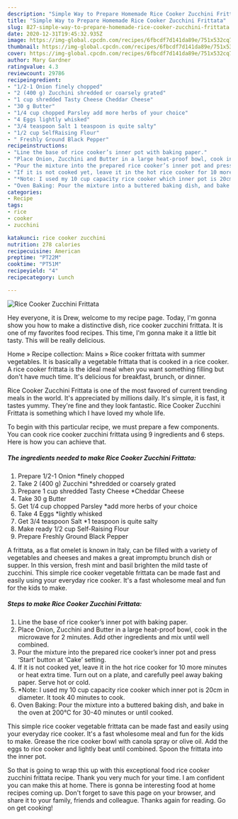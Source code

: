 ```yaml
---
description: "Simple Way to Prepare Homemade Rice Cooker Zucchini Frittata"
title: "Simple Way to Prepare Homemade Rice Cooker Zucchini Frittata"
slug: 827-simple-way-to-prepare-homemade-rice-cooker-zucchini-frittata
date: 2020-12-31T19:45:32.935Z
image: https://img-global.cpcdn.com/recipes/6fbcdf7d141da89e/751x532cq70/rice-cooker-zucchini-frittata-recipe-main-photo.jpg
thumbnail: https://img-global.cpcdn.com/recipes/6fbcdf7d141da89e/751x532cq70/rice-cooker-zucchini-frittata-recipe-main-photo.jpg
cover: https://img-global.cpcdn.com/recipes/6fbcdf7d141da89e/751x532cq70/rice-cooker-zucchini-frittata-recipe-main-photo.jpg
author: Mary Gardner
ratingvalue: 4.3
reviewcount: 29786
recipeingredient:
- "1/2-1 Onion finely chopped"
- "2 (400 g) Zucchini shredded or coarsely grated"
- "1 cup shredded Tasty Cheese Cheddar Cheese"
- "30 g Butter"
- "1/4 cup chopped Parsley add more herbs of your choice"
- "4 Eggs lightly whisked"
- "3/4 teaspoon Salt 1 teaspoon is quite salty"
- "1/2 cup SelfRaising Flour"
- " Freshly Ground Black Pepper"
recipeinstructions:
- "Line the base of rice cooker’s inner pot with baking paper."
- "Place Onion, Zucchini and Butter in a large heat-proof bowl, cook in the microwave for 2 minutes. Add other ingredients and mix until well combined."
- "Pour the mixture into the prepared rice cooker’s inner pot and press ‘Start’ button at ‘Cake’ setting."
- "If it is not cooked yet, leave it in the hot rice cooker for 10 more minutes or heat extra time. Turn out on a plate, and carefully peel away baking paper. Serve hot or cold."
- "*Note: I used my 10 cup capacity rice cooker which inner pot is 20cm in diameter. It took 40 minutes to cook."
- "Oven Baking: Pour the mixture into a buttered baking dish, and bake in the oven at 200℃ for 30-40 minutes or until cooked."
categories:
- Recipe
tags:
- rice
- cooker
- zucchini

katakunci: rice cooker zucchini 
nutrition: 278 calories
recipecuisine: American
preptime: "PT22M"
cooktime: "PT51M"
recipeyield: "4"
recipecategory: Lunch

---
```



![Rice Cooker Zucchini Frittata](https://img-global.cpcdn.com/recipes/6fbcdf7d141da89e/751x532cq70/rice-cooker-zucchini-frittata-recipe-main-photo.jpg)

Hey everyone, it is Drew, welcome to my recipe page. Today, I'm gonna show you how to make a distinctive dish, rice cooker zucchini frittata. It is one of my favorites food recipes. This time, I'm gonna make it a little bit tasty. This will be really delicious.

Home » Recipe collection: Mains » Rice cooker frittata with summer vegetables. It is basically a vegetable frittata that is cooked in a rice cooker. A rice cooker frittata is the ideal meal when you want something filling but don&#39;t have much time. It&#39;s delicious for breakfast, brunch, or dinner.

Rice Cooker Zucchini Frittata is one of the most favored of current trending meals in the world. It's appreciated by millions daily. It's simple, it is fast, it tastes yummy. They're fine and they look fantastic. Rice Cooker Zucchini Frittata is something which I have loved my whole life.


To begin with this particular recipe, we must prepare a few components. You can cook rice cooker zucchini frittata using 9 ingredients and 6 steps. Here is how you can achieve that.

<!--inarticleads1-->

##### The ingredients needed to make Rice Cooker Zucchini Frittata:

1. Prepare 1/2-1 Onion *finely chopped
1. Take 2 (400 g) Zucchini *shredded or coarsely grated
1. Prepare 1 cup shredded Tasty Cheese *Cheddar Cheese
1. Take 30 g Butter
1. Get 1/4 cup chopped Parsley *add more herbs of your choice
1. Take 4 Eggs *lightly whisked
1. Get 3/4 teaspoon Salt *1 teaspoon is quite salty
1. Make ready 1/2 cup Self-Raising Flour
1. Prepare  Freshly Ground Black Pepper


A frittata, as a flat omelet is known in Italy, can be filled with a variety of vegetables and cheeses and makes a great impromptu brunch dish or supper. In this version, fresh mint and basil brighten the mild taste of zucchini. This simple rice cooker vegetable frittata can be made fast and easily using your everyday rice cooker. It&#39;s a fast wholesome meal and fun for the kids to make. 

<!--inarticleads2-->

##### Steps to make Rice Cooker Zucchini Frittata:

1. Line the base of rice cooker’s inner pot with baking paper.
1. Place Onion, Zucchini and Butter in a large heat-proof bowl, cook in the microwave for 2 minutes. Add other ingredients and mix until well combined.
1. Pour the mixture into the prepared rice cooker’s inner pot and press ‘Start’ button at ‘Cake’ setting.
1. If it is not cooked yet, leave it in the hot rice cooker for 10 more minutes or heat extra time. Turn out on a plate, and carefully peel away baking paper. Serve hot or cold.
1. *Note: I used my 10 cup capacity rice cooker which inner pot is 20cm in diameter. It took 40 minutes to cook.
1. Oven Baking: Pour the mixture into a buttered baking dish, and bake in the oven at 200℃ for 30-40 minutes or until cooked.


This simple rice cooker vegetable frittata can be made fast and easily using your everyday rice cooker. It&#39;s a fast wholesome meal and fun for the kids to make. Grease the rice cooker bowl with canola spray or olive oil. Add the eggs to rice cooker and lightly beat until combined. Spoon the frittata into the inner pot. 

So that is going to wrap this up with this exceptional food rice cooker zucchini frittata recipe. Thank you very much for your time. I am confident you can make this at home. There is gonna be interesting food at home recipes coming up. Don't forget to save this page on your browser, and share it to your family, friends and colleague. Thanks again for reading. Go on get cooking!
